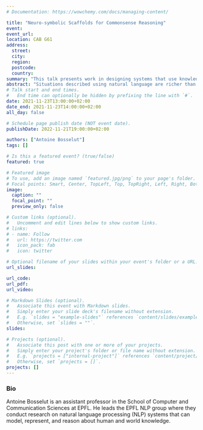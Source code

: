 ```yaml
---
# Documentation: https://wowchemy.com/docs/managing-content/

title: "Neuro-symbolic Scaffolds for Commonsense Reasoning"
event: 
event_url:
location: CAB G61
address: 
  street:
  city:
  region:
  postcode:
  country:
summary: "This talk presents work in designing systems that use knowledge graphs as structural scaffolds for commonsense reasoning in QA systems."
abstract: "Situations described using natural language are richer than what humans explicitly communicate. For example, the sentence 'She pumped her fist' connotes many potential auspicious causes. For machines to understand natural language, they must be able to make commonsense inferences about explicitly stated information, and recognize how these inferences enrich the situational context that is underspecified by language. In this talk, I will present work in designing systems that use knowledge graphs as structural scaffolds for commonsense reasoning in QA systems. First, I will present how neural knowledge models that represent knowledge implicitly can be used to dynamically generate on-demand knowledge graphs for interpretable reasoning in zero-shot QA. Then, I will introduce new models for interfacing between language and knowledge representations to enable expressive commonsense reasoning. Finally, I will conclude with a discussion on the tradeoff between interpretability and expressivity when designing neuro-symbolic interfaces for knowledge representation and reasoning."
# Talk start and end times.
#   End time can optionally be hidden by prefixing the line with `#`.
date: 2021-11-23T13:00:00+02:00
date_end: 2021-11-23T14:00:00+02:00
all_day: false

# Schedule page publish date (NOT event date).
publishDate: 2022-11-21T19:00:00+02:00

authors: ["Antoine Bosselut"]
tags: []

# Is this a featured event? (true/false)
featured: true

# Featured image
# To use, add an image named `featured.jpg/png` to your page's folder. 
# Focal points: Smart, Center, TopLeft, Top, TopRight, Left, Right, BottomLeft, Bottom, BottomRight.
image:
  caption: ""
  focal_point: ""
  preview_only: false

# Custom links (optional).
#   Uncomment and edit lines below to show custom links.
# links:
# - name: Follow
#   url: https://twitter.com
#   icon_pack: fab
#   icon: twitter

# Optional filename of your slides within your event's folder or a URL.
url_slides: 

url_code:
url_pdf: 
url_video:

# Markdown Slides (optional).
#   Associate this event with Markdown slides.
#   Simply enter your slide deck's filename without extension.
#   E.g. `slides = "example-slides"` references `content/slides/example-slides.md`.
#   Otherwise, set `slides = ""`.
slides:

# Projects (optional).
#   Associate this post with one or more of your projects.
#   Simply enter your project's folder or file name without extension.
#   E.g. `projects = ["internal-project"]` references `content/project/deep-learning/index.md`.
#   Otherwise, set `projects = []`.
projects: []
---
```


### Bio
 Antoine Bosselut is an assistant professor in the School of Computer and Communication Sciences at EPFL. He leads the EPFL NLP group where they conduct research on natural language processing (NLP) systems that can model, represent, and reason about human and world knowledge.